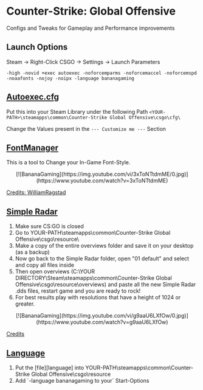 # Counter-Strike: Global Offensive

Configs and Tweaks for Gameplay and Performance improvements

## Launch Options

Steam -> Right-Click CSGO -> Settings -> Launch Parameters

`-high -novid +exec autoexec -noforcemparms -noforcemaccel -noforcemspd -noaafonts -nojoy -noipx -language bananagaming`

## [Autoexec.cfg][autoexec]

Put this into your Steam Library under the following Path
`<YOUR-PATH>\steamapps\common\Counter-Strike Global Offensive\csgo\cfg\`

Change the Values present in the `--- Customize me ---` Section

## [FontManager][fontmanager]

This is a tool to Change your In-Game Font-Style.

<div align=center>
[![BananaGaming](https://img.youtube.com/vi/3xToNTtdmME/0.jpg)](https://www.youtube.com/watch?v=3xToNTtdmME)
</div>

[Credits: WilliamRagstad][credits]

## [Simple Radar][radar]

<ol>
    <li>Make sure CS:GO is closed</li>
    <li>Go to YOUR-PATH\steamapps\common\Counter-Strike Global Offensive\csgo\resource\</li>
    <li>Make a copy of the entire overviews folder and save it on your desktop (as a backup)</li>
    <li>Now go back to the Simple Radar folder, open "01 default" and select and copy all files  inside</li>
    <li>Then open overviews (C:\YOUR DIRECTORY\Steam\steamapps\common\Counter-Strike Global Offensive\csgo\resource\overviews) and paste all the new Simple Radar .dds files, restart game and you are ready to rock!</li>
    <li>For best results play with resolutions that have a height of 1024 or greater.</li>
</ol>

<div align=center>
[![BananaGaming](https://img.youtube.com/vi/g9aaU6LXfOw/0.jpg)](https://www.youtube.com/watch?v=g9aaU6LXfOw)
</div>

[Credits][radarcredits]

## [Language][language]

<ol>
    <li>Put the [file][language] into YOUR-PATH\steamapps\common\Counter-Strike Global Offensive\csgo\resource</li>
    <li>Add `-language bananagaming to your` Start-Options</li>
</ol>

[autoexec]: autoexec.cfg
[fontmanager]: FontManager.exe
[credits]: https://github.com/WilliamRagstad/Font-Manager
[radar]: Simple%20Radar.zip
[radarcredits]: https://csgoconsole.com/mods/text-color-mod/
[language]: csgo_bananagaming.txt
